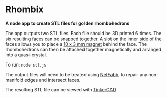 # Rhombix

**A node app to create STL files for golden rhombohedrons**

The app outputs two STL files. Each file should be 3D printed 6 times. The six resulting faces can be snapped together. A slot on the inner side of the faces allows you to place a [10 x 3 mm magnet](https://www.amazon.co.uk/gp/product/B00AAWEFPO/ref=oh_aui_detailpage_o00_s00?ie=UTF8&psc=1) behind the face. The rhombohedrons can then be attached together magnetically and arranged into a quasi-crystal.

To run: ```node stl.js```

The output files will need to be treated using [NetFabb](https://service.netfabb.com/service.php), to repair any non-manifold edges and intersect faces.

The resulting STL file can be viewed with [TinkerCAD](https://www.tinkercad.com/things/hYsk62d3t1t-acute-rhombohedron-face/editv2)